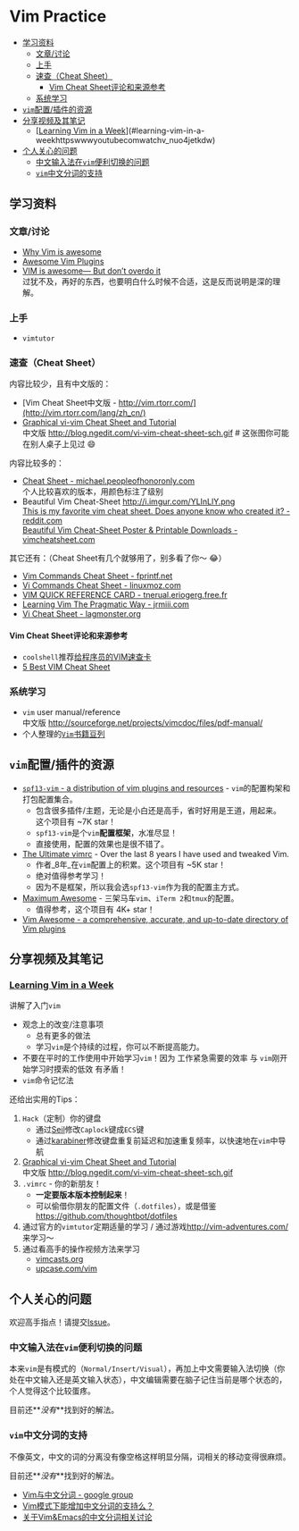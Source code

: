 Vim Practice
=================================

<!-- START doctoc generated TOC please keep comment here to allow auto update -->
<!-- DON'T EDIT THIS SECTION, INSTEAD RE-RUN doctoc TO UPDATE -->


- [学习资料](#%E5%AD%A6%E4%B9%A0%E8%B5%84%E6%96%99)
  - [文章/讨论](#%E6%96%87%E7%AB%A0%E8%AE%A8%E8%AE%BA)
  - [上手](#%E4%B8%8A%E6%89%8B)
  - [速查（Cheat Sheet）](#%E9%80%9F%E6%9F%A5%EF%BC%88cheat-sheet%EF%BC%89)
    - [Vim Cheat Sheet评论和来源参考](#vim-cheat-sheet%E8%AF%84%E8%AE%BA%E5%92%8C%E6%9D%A5%E6%BA%90%E5%8F%82%E8%80%83)
  - [系统学习](#%E7%B3%BB%E7%BB%9F%E5%AD%A6%E4%B9%A0)
- [`vim`配置/插件的资源](#vim%E9%85%8D%E7%BD%AE%E6%8F%92%E4%BB%B6%E7%9A%84%E8%B5%84%E6%BA%90)
- [分享视频及其笔记](#%E5%88%86%E4%BA%AB%E8%A7%86%E9%A2%91%E5%8F%8A%E5%85%B6%E7%AC%94%E8%AE%B0)
  - [[Learning Vim in a Week](https://www.youtube.com/watch?v=_NUO4JEtkDw)](#learning-vim-in-a-weekhttpswwwyoutubecomwatchv_nuo4jetkdw)
- [个人关心的问题](#%E4%B8%AA%E4%BA%BA%E5%85%B3%E5%BF%83%E7%9A%84%E9%97%AE%E9%A2%98)
  - [中文输入法在`vim`便利切换的问题](#%E4%B8%AD%E6%96%87%E8%BE%93%E5%85%A5%E6%B3%95%E5%9C%A8vim%E4%BE%BF%E5%88%A9%E5%88%87%E6%8D%A2%E7%9A%84%E9%97%AE%E9%A2%98)
  - [`vim`中文分词的支持](#vim%E4%B8%AD%E6%96%87%E5%88%86%E8%AF%8D%E7%9A%84%E6%94%AF%E6%8C%81)

<!-- END doctoc generated TOC please keep comment here to allow auto update -->

学习资料
------------------------

### 文章/讨论

- [Why Vim is awesome](http://federicoramirez.name/why-vim-is-awesome/)
- [Awesome Vim Plugins](https://reinteractive.net/posts/166-awesome-vim-plugins)
- [VIM is awesome— But don’t overdo it](https://medium.com/@PhilPlckthun/vim-is-awesome-but-dont-overdo-it-c03594e6bb5b#.hyy2nhhe9)  
	过犹不及，再好的东西，也要明白什么时候不合适，这是反而说明是深的理解。

### 上手

- `vimtutor`

### 速查（Cheat Sheet）

内容比较少，且有中文版的：

- [Vim Cheat Sheet中文版 - http://vim.rtorr.com/](http://vim.rtorr.com/lang/zh_cn/)
- [Graphical vi-vim Cheat Sheet and Tutorial](http://www.viemu.com/a_vi_vim_graphical_cheat_sheet_tutorial.html)  
	中文版 <http://blog.ngedit.com/vi-vim-cheat-sheet-sch.gif> # 这张图你可能在别人桌子上见过 :smile:

内容比较多的：

- [Cheat Sheet - michael.peopleofhonoronly.com](http://michael.peopleofhonoronly.com/vim/)  
	个人比较喜欢的版本，用颜色标注了级别
- Beautiful Vim Cheat-Sheet http://i.imgur.com/YLInLlY.png  
	[This is my favorite vim cheat sheet. Does anyone know who created it? - reddit.com](https://www.reddit.com/r/vim/comments/32r85c/this_is_my_favorite_vim_cheat_sheet_does_anyone/)  
	[Beautiful Vim Cheat-Sheet Poster & Printable Downloads - vimcheatsheet.com](http://vimcheatsheet.com/)

其它还有：（Cheat Sheet有几个就够用了，别多看了你～ :joy:）

- [Vim Commands Cheat Sheet - fprintf.net](http://fprintf.net/vimCheatSheet.html)
- [Vi Commands Cheat Sheet - linuxmoz.com](https://linuxmoz.com/vi-commands-cheat-sheet/)
- [VIM QUICK REFERENCE CARD - tnerual.eriogerg.free.fr](http://tnerual.eriogerg.free.fr/vimqrc.html)
- [Learning Vim The Pragmatic Way - jrmiii.com](http://jrmiii.com/2009/03/06/learning-vim-the-pragmatic-way.html)
- [Vi Cheat Sheet - lagmonster.org](http://www.lagmonster.org/docs/vi.html)

#### Vim Cheat Sheet评论和来源参考

- `coolshell`推荐[给程序员的VIM速查卡](http://coolshell.cn/articles/5479.html)
- [5 Best VIM Cheat Sheet](https://rumorscity.com/2014/08/16/5-best-vim-cheat-sheet/)

### 系统学习

- `vim` user manual/reference   
	中文版 <http://sourceforge.net/projects/vimcdoc/files/pdf-manual/>
- 个人整理的[`Vim`书籍豆列](http://www.douban.com/doulist/41500790/)

`vim`配置/插件的资源
-------------------------

- [`spf13-vim` - a distribution of vim plugins and resources](https://github.com/spf13/spf13-vim) - `vim`的配置构架和打包配置集合。
	- 包含很多插件/主题，无论是小白还是高手，省时好用是王道，用起来。 这个项目有 ~7K star！
	- `spf13-vim`是个`vim`**配置框架**，水准尽显！
	- 直接使用，配置的效果也是很不错了。
- [The Ultimate vimrc](https://github.com/amix/vimrc) - Over the last 8 years I have used and tweaked Vim.
	- 作者_8年_在`vim`配置上的积累。这个项目有 ~5K star！
	- 绝对值得参考学习！
	- 因为不是框架，所以我会选`spf13-vim`作为我的配置主方式。
- [Maximum Awesome](https://github.com/square/maximum-awesome) - 三架马车`vim`、`iTerm 2`和`tmux`的配置。
	- 值得参考，这个项目有 4K+ star！
- [Vim Awesome - a comprehensive, accurate, and up-to-date directory of Vim plugins](http://vimawesome.com/)

分享视频及其笔记
--------------------------

### [Learning Vim in a Week](https://www.youtube.com/watch?v=_NUO4JEtkDw)

讲解了入门`vim`

- 观念上的改变/注意事项
	- 总有更多的做法
	- 学习`vim`是个持续的过程，你可以不断提高能力。
- 不要在平时的工作使用中开始学习`vim`！因为 工作紧急需要的效率 与 `vim`刚开始学习时摸索的低效 有矛盾！
- `vim`命令记忆法

还给出实用的Tips：

1. `Hack`（定制）你的键盘
	- 通过[Seil](https://pqrs.org/osx/karabiner/seil.html.en)修改`Caplock`键成`ECS`键
	- 通过[karabiner](https://pqrs.org/osx/karabiner/)修改键盘重复前延迟和加速重复频率，以快速地在`vim`中导航
1. [Graphical vi-vim Cheat Sheet and Tutorial](http://www.viemu.com/a_vi_vim_graphical_cheat_sheet_tutorial.html)  
	中文版 <http://blog.ngedit.com/vi-vim-cheat-sheet-sch.gif>
1. `.vimrc` - 你的新朋友！
	- **一定要版本版本控制起来**！
	- 可以偷借你朋友的配置文件（`.dotfiles`），或是借鉴 <https://github.com/thoughtbot/dotfiles>
1. 通过官方的`vimtutor`定期适量的学习 / 通过游戏<http://vim-adventures.com/>来学习～
1. 通过看高手的操作视频方法来学习
	- [vimcasts.org](http://vimcasts.org/)
	- [upcase.com/vim](https://upcase.com/vim)

个人关心的问题
--------------------------

欢迎高手指点！请提交[Issue](https://github.com/oldratlee/vim-pratice/issues)。

### 中文输入法在`vim`便利切换的问题

本来`vim`是有模式的（`Normal/Insert/Visual`），再加上中文需要输入法切换（你处在中文输入还是英文输入状态），中文编辑需要在脑子记住当前是哪个状态的，个人觉得这个比较蛋疼。

目前还**_没有_**找到好的解法。

### `vim`中文分词的支持

不像英文，中文的词的分离没有像空格这样明显分隔，词相关的移动变得很麻烦。

目前还**_没有_**找到好的解法。

- [Vim与中文分词 - google group](https://groups.google.com/forum/#!msg/pongba/RXVqM4sKseU/TrCrySBH1HwJ)
- [Vim模式下能增加中文分词的支持么？](https://github.com/ghosert/cmd-editor/issues/103)
- [关于Vim&Emacs的中文分词相关讨论](https://biergaizi.info/archives/2012/04/1322.html)
